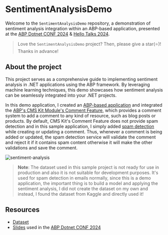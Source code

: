 # SentimentAnalysisDemo

Welcome to the `SentimentAnalysisDemo` repository, a demonstration of sentiment analysis integration within an ABP-based application, presented at the [ABP Dotnet CONF 2024](https://abp.io/conference/2024) & [Hello Talks 2024](https://kommunity.com/devnot/events/hello-talks-2024-84b69837).

> Love the `SentimentAnalysisDemo` project? Then, please give a star(⭐)! Thanks in advance!

## About the project

This project serves as a comprehensive guide to implementing sentiment analysis in .NET applications using the ABP framework. By leveraging machine learning techniques, this demo showcases how sentiment analysis can be seamlessly integrated into your .NET projects.

In this demo application, I created an [ABP-based application](https://docs.abp.io/en/abp/8.1/Startup-Templates/Application) and integrated the [ABP's CMS Kit Module's Comment Feature](https://docs.abp.io/en/abp/latest/Modules/Cms-Kit/Comments), which provides a comment system to add a comment to any kind of resource, such as blog posts or products. By default, CMS Kit's Comment Feature does not provide spam detection and in this sample application, I simply added [spam detection](https://github.com/EngincanV/SentimentAnalysisDemo/blob/master/src/SentimentAnalysisDemo.Application/ML/SpamDetector.cs) while creating or updating a comment. Thus, whenever a comment is being added or updated, the spam detection service will validate the comment and reject it if it contains spam content otherwise it will make the other validations and save the comment.

![sentiment-analysis](https://github.com/EngincanV/SentimentAnalysisDemo/assets/43685404/61b7d4f6-736c-4900-b2e3-669452608a16)

> **Note**: The dataset used in this sample project is not ready for use in production and also it is not suitable for development purposes. It's used for spam detection in emails normally, since this is a demo application, the important thing is to build a model and applying the sentiment analysis, I did not create the dataset on my own and instead, I found the dataset from Kaggle and directly used it!

## Resources

* [Dataset](https://www.kaggle.com/datasets/ue153011/spam-mail-detection-dataset)
* [Slides](https://github.com/EngincanV/presentations/tree/main/ABP/Dotnet-Conf-2024) used in the [ABP Dotnet CONF 2024](https://abp.io/conference/2024)
